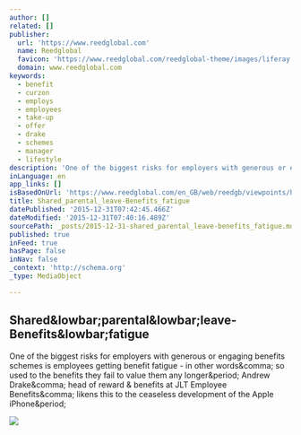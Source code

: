 ```yaml
---
author: []
related: []
publisher:
  url: 'https://www.reedglobal.com'
  name: Reedglobal
  favicon: 'https://www.reedglobal.com/reedglobal-theme/images/liferay.ico'
  domain: www.reedglobal.com
keywords:
  - benefit
  - curzon
  - employs
  - employees
  - take-up
  - offer
  - drake
  - schemes
  - manager
  - lifestyle
description: 'One of the biggest risks for employers with generous or engaging benefits schemes is employees getting benefit fatigue - in other words, so used to the benefits they fail to value them any longer. Andrew Drake, head of reward & benefits at JLT Employee Benefits, likens this to the ceaseless development of the Apple iPhone.'
inLanguage: en
app_links: []
isBasedOnUrl: 'https://www.reedglobal.com/en_GB/web/reedgb/viewpoints/hr/article/-/asset_publisher/Gms7a857bmkI/content/shared_parental_leave-benefits_fatigue?modex=full&trending'
title: Shared_parental_leave-Benefits_fatigue
datePublished: '2015-12-31T07:42:45.466Z'
dateModified: '2015-12-31T07:40:16.489Z'
sourcePath: _posts/2015-12-31-shared_parental_leave-benefits_fatigue.md
published: true
inFeed: true
hasPage: false
inNav: false
_context: 'http://schema.org'
_type: MediaObject

---
```

<article style=""><h1>Shared&amp;lowbar;parental&amp;lowbar;leave-Benefits&amp;lowbar;fatigue</h1><p>One of the biggest risks for employers with generous or engaging benefits schemes is employees getting benefit fatigue - in other words&amp;comma; so used to the benefits they fail to value them any longer&amp;period; Andrew Drake&amp;comma; head of reward &amp; benefits at JLT Employee Benefits&amp;comma; likens this to the ceaseless development of the Apple iPhone&amp;period;</p><img src="https://www.reedglobal.com/reedglobal-theme/images/logo.png" /></article>